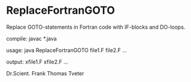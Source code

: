 # ReplaceFortranGOTO
Replace GOTO-statements in Fortran code with IF-blocks and DO-loops.

compile: javac *.java

usage: java ReplaceFortranGOTO file1.F file2.F ...

output: xfile1.F xfile2.F ...

Dr.Scient. Frank Thomas Tveter
